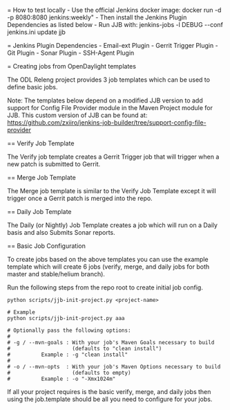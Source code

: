 = How to test locally
    - Use the official Jenkins docker image:
        docker run -d -p 8080:8080 jenkins:weekly"
    - Then install the Jenkins Plugin Dependencies as listed below
    - Run JJB with:
        jenkins-jobs -l DEBUG --conf jenkins.ini update jjb

= Jenkins Plugin Dependencies
    - Email-ext Plugin
    - Gerrit Trigger Plugin
    - Git Plugin
    - Sonar Plugin
    - SSH-Agent Plugin

= Creating jobs from OpenDaylight templates

The ODL Releng project provides 3 job templates which can be used to
define basic jobs.

Note: The templates below depend on a modified JJB version to add
      support for Config File Provider module in the Maven Project
      module for JJB. This custom version of JJB can be found at:
      https://github.com/zxiiro/jenkins-job-builder/tree/support-config-file-provider

== Verify Job Template

The Verify job template creates a Gerrit Trigger job that will trigger
when a new patch is submitted to Gerrit.

== Merge Job Template

The Merge job template is similar to the Verify Job Template except it
will trigger once a Gerrit patch is merged into
the repo.

== Daily Job Template

The Daily (or Nightly) Job Template creates a job which will run on a
Daily basis and also Submits Sonar reports.


== Basic Job Configuration

To create jobs based on the above templates you can use the example
template which will create 6 jobs (verify, merge, and daily jobs for both
master and stable/helium branch).

Run the following steps from the repo root to create initial job config.

    python scripts/jjb-init-project.py <project-name>

    # Example
    python scripts/jjb-init-project.py aaa

    # Optionally pass the following options:
    #
    # -g / --mvn-goals : With your job's Maven Goals necessary to build
    #                    (defaults to "clean install")
    #          Example : -g "clean install"
    #
    # -o / --mvn-opts  : With your job's Maven Options necessary to build
    #                    (defaults to empty)
    #          Example : -o "-Xmx1024m"

If all your project requires is the basic verify, merge, and
daily jobs then using the job.template should be all you need to
configure for your jobs.
